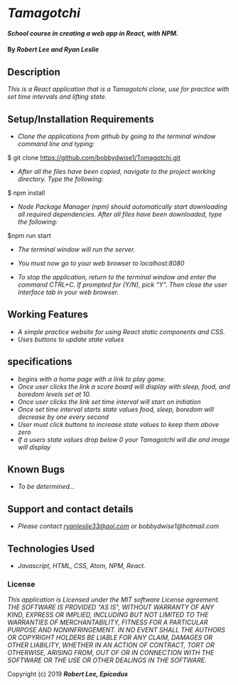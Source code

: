 # _Tamagotchi_

#### _School course in creating a web app in React, with NPM._

#### By _**Robert Lee and Ryan Leslie**_

## Description

_This is a React application that is a Tamagotchi clone, use for practice with set time intervals and lifting state._

## Setup/Installation Requirements

* _Clone the applications from github by going to the terminal window command line and typing:_

$ git clone https://github.com/bobbydwise1/Tomagotchi.git

* _After all the files have been copied, navigate to the project working directory.  Type the following:_

$ npm install

* _Node Package Manager (npm) should automatically start downloading all required dependencies.  After all files have been downloaded, type the following:_

$npm  run start

* _The terminal window will run the server._

* _You must now go to your web browser to localhost:8080_

* _To stop the application, return to the terminal window and enter the command CTRL+C.  If prompted for (Y/N), pick "Y".  Then close the user interface tab in your web browser._

## Working Features
* _A simple practice website for using React static components and CSS._
* _Uses buttons to update state values_

## specifications
* _begins with a home page with a link to play game._
* _Once user clicks the link a score board will display with sleep, food, and boredom levels set at 10._
* _Once user clicks the link set time interval will start on initiation_
* _Once set time interval starts state values food, sleep, boredom will decrease by one every second_
* _User must click buttons to increase state values to keep them above zero_
* _If a users state values drop below 0 your Tamagotchi will die and image will display_

## Known Bugs

* _To be determined..._

## Support and contact details

* _Please contact ryanleslie33@aol.com or bobbydwise1@hotmail.com_

## Technologies Used

* _Javascript, HTML, CSS, Atom, NPM, React._

### License

*This application is Licensed under the MIT software License agreement. THE SOFTWARE IS PROVIDED "AS IS", WITHOUT WARRANTY OF ANY KIND, EXPRESS OR IMPLIED, INCLUDING BUT NOT LIMITED TO THE WARRANTIES OF MERCHANTABILITY, FITNESS FOR A PARTICULAR PURPOSE AND NONINFRINGEMENT. IN NO EVENT SHALL THE AUTHORS OR COPYRIGHT HOLDERS BE LIABLE FOR ANY CLAIM, DAMAGES OR OTHER LIABILITY, WHETHER IN AN ACTION OF CONTRACT, TORT OR OTHERWISE, ARISING FROM, OUT OF OR IN CONNECTION WITH THE SOFTWARE OR THE USE OR OTHER DEALINGS IN THE SOFTWARE.*

Copyright (c) 2019 **_Robert Lee, Epicodus_**
